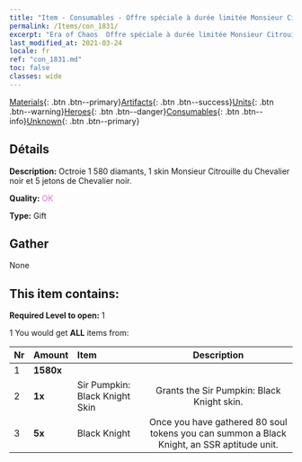 ```yaml
---
title: "Item - Consumables - Offre spéciale à durée limitée Monsieur Citrouille"
permalink: /Items/con_1831/
excerpt: "Era of Chaos  Offre spéciale à durée limitée Monsieur Citrouille"
last_modified_at: 2021-03-24
locale: fr
ref: "con_1831.md"
toc: false
classes: wide
---
```

 [Materials](/fr/Items/){: .btn .btn--primary}[Artifacts](/fr/Items/Artifacts/){: .btn .btn--success}[Units](/fr/Items/Units/){: .btn .btn--warning}[Heroes](/fr/Items/Heroes/){: .btn .btn--danger}[Consumables](/fr/Items/Consumables/){: .btn .btn--info}[Unknown](/fr/Items/Unknown/){: .btn .btn--primary}

## Détails
 **Description:** Octroie 1 580 diamants, 1 skin Monsieur Citrouille du Chevalier noir et 5 jetons de Chevalier noir.

 **Quality:** <span style="color: #DA70D6">OK</span>

 **Type:** Gift

## Gather

  None

## This item contains:

 **Required Level to open:** 1

 1 You would get **ALL** items  from:

  | Nr | Amount |     Item    | Description |
  |:---|:-------|:------------|:-----------:|
  | 1 |  **1580x** | <i class="fas fa-gem"/> |  | 
  | 2 |  **1x** | Sir Pumpkin: Black Knight Skin | Grants the Sir Pumpkin: Black Knight skin.  | 
  | 3 |  **5x** | Black Knight | Once you have gathered 80 soul tokens you can summon a Black Knight, an SSR aptitude unit.  | 
